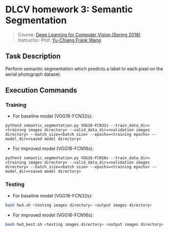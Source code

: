 # DLCV homework 3: Semantic Segmentation
> Course: [Deep Learning for Computer Vision (Spring 2018)](http://vllab.ee.ntu.edu.tw/dlcv.html)\
> Instructor: Prof. [Yu-Chiang Frank Wang](http://vllab.ee.ntu.edu.tw/members.html)


## Task Description
Perform semantic segmentation which predicts a label to each pixel on the aerial photograph dataset.


## Execution Commands

### Training
* For baseline model (VGG16-FCN32s):
```
python3 semantic_segmentation.py VGG16-FCN32s --train_data_dir=<training images directory> --valid_data_dir=<validation images directory> --batch_size=<batch size> --epochs=<training epochs> --model_dir=<saved model directory>
```

* For improved model (VGG16-FCN16s):
```
python3 semantic_segmentation.py VGG16-FCN16s --train_data_dir=<training images directory> --valid_data_dir=<validation images directory> --batch_size=<batch size> --epochs=<training epochs> --model_dir=<saved model directory>
```

### Testing
* For baseline model (VGG16-FCN32s):
```sh
bash hw3.sh <testing images directory> <output images directory>
```

* For improved model (VGG16-FCN16s):
```sh
bash hw3_best.sh <testing images directory> <output images directory>
```
